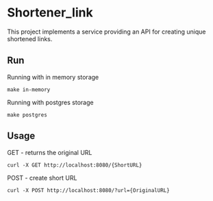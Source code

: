 # Shortener_link

This project implements a service providing an API for creating unique shortened links.

## Run

Running with in memory storage
```
make in-memory
```
Running with postgres storage
```
make postgres
```

## Usage

GET - returns the original URL
```
curl -X GET http://localhost:8080/{ShortURL}
```
POST - create short URL
```
curl -X POST http://localhost:8080/?url={OriginalURL}
```
